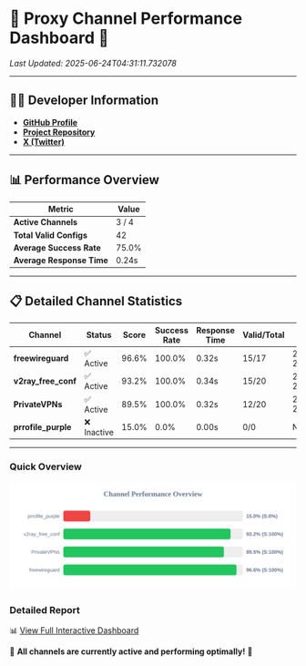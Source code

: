 # 🌟 Proxy Channel Performance Dashboard 🌟

_Last Updated: 2025-06-24T04:31:11.732078_

---

## 👩‍💻 Developer Information

- **[GitHub Profile](https://github.com/4n0nymou3)**  
- **[Project Repository](https://github.com/4n0nymou3/multi-proxy-config-fetcher)**  
- **[X (Twitter)](https://x.com/4n0nymou3)**  

---

## 📊 Performance Overview

| Metric                | Value       |
|-----------------------|-------------|
| **Active Channels**   | 3 / 4       |
| **Total Valid Configs** | 42          |
| **Average Success Rate** | 75.0%      |
| **Average Response Time** | 0.24s       |

---

## 📋 Detailed Channel Statistics

| Channel          | Status     | Score  | Success Rate | Response Time | Valid/Total | Last Success               |
|------------------|------------|--------|--------------|---------------|-------------|----------------------------|
| **freewireguard**  | ✅ Active  | 96.6%  | 100.0% | 0.32s         | 15/17       | 2025-06-24T04:31:11.730267 |
| **v2ray_free_conf**  | ✅ Active  | 93.2%  | 100.0% | 0.34s         | 15/20       | 2025-06-24T04:31:11.030872 |
| **PrivateVPNs**  | ✅ Active  | 89.5%  | 100.0% | 0.32s         | 12/20       | 2025-06-24T04:31:11.382194 |
| **prrofile_purple**  | ❌ Inactive  | 15.0%  | 0.0% | 0.00s         | 0/0       | None |

---

### Quick Overview
<div align="center">
  <a href="https://raw.githubusercontent.com/nullluser/NullRepo/refs/heads/main/assets/channel_stats_chart.svg">
    <img src="https://raw.githubusercontent.com/nullluser/NullRepo/refs/heads/main/assets/channel_stats_chart.svg" alt="Source Performance Statistics" width="800">
  </a>
</div>

### Detailed Report
📊 [View Full Interactive Dashboard](https://htmlpreview.github.io/?https://github.com/nullluser/NullRepo/blob/main/assets/performance_report.html)

🎉 **All channels are currently active and performing optimally!** 🎉

